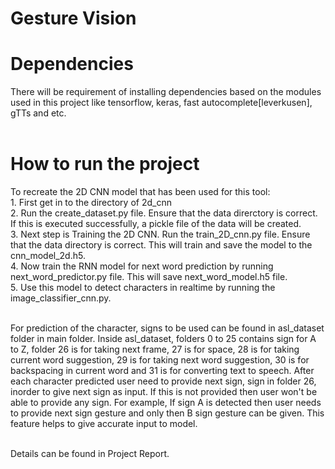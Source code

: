 # Gesture Vision

<h1> Dependencies</h1>
There will be requirement of installing dependencies based on the modules used in this project like tensorflow, keras, fast autocomplete[leverkusen], gTTs and etc. <br><br>
<h1> How to run the project</h1>
To recreate the 2D CNN model that has been used for this tool:<br>
1. First get in to the directory of 2d_cnn <br>
2. Run the create_dataset.py file. Ensure that the data direrctory is correct. If this is executed successfully, a pickle file of the data will be created. <br>
3. Next step is Training the 2D CNN. Run the train_2D_cnn.py file. Ensure that the data directory is correct. This will train and save the model to the cnn_model_2d.h5. <br>
4. Now train the RNN model for next word prediction by running next_word_predictor.py file. This will save next_word_model.h5 file. <br>
5. Use this model to detect characters in realtime by running the image_classifier_cnn.py.<br>

<br>For prediction of the character, signs to be used can be found in asl_dataset folder in main folder. Inside asl_dataset, folders 0 to 25 contains sign for A to Z, folder 26 is for taking next frame, 27 is for space, 28 is for taking current word suggestion, 29 is for taking next word suggestion, 30 is for backspacing in current word and 31 is for converting text to speech. After each character predicted user need to provide next sign, sign in folder 26, inorder to give next sign as input. If this is not provided then user won't be able to provide any sign. For example, If sign A is detected then user needs to provide next sign gesture and only then B sign gesture can be given. This feature helps to give accurate input to model.

<br>Details can be found in Project Report.
